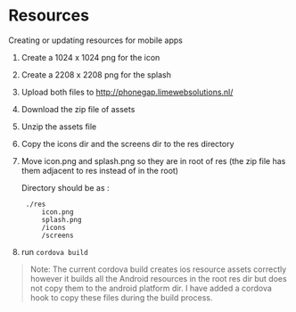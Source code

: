 # Resources

Creating or updating resources for mobile apps

1. Create a 1024 x 1024 png for the icon
2. Create a 2208 x 2208 png for the splash
3. Upload both files to <http://phonegap.limewebsolutions.nl/>
4. Download the zip file of assets
5. Unzip the assets file
6. Copy the icons dir and the screens dir to the res directory
7. Move icon.png and splash.png so they are in root of res (the zip file has them adjacent to res instead of in the root)

    Directory should be as :

        ./res  
            icon.png  
            splash.png  
            /icons  
            /screens  

8. run `cordova build`

>Note: The current cordova build creates ios resource assets correctly however it builds all the Android resources in the root res dir but does not copy them to the android platform dir. I have added a cordova hook to copy these files during the build process.


